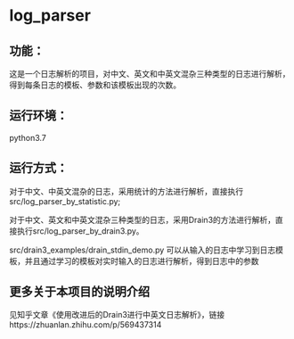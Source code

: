 # log_parser
## 功能：
这是一个日志解析的项目，对中文、英文和中英文混杂三种类型的日志进行解析，得到每条日志的模板、参数和该模板出现的次数。

## 运行环境：
python3.7

## 运行方式：
对于中文、中英文混杂的日志，采用统计的方法进行解析，直接执行src/log_parser_by_statistic.py;

对于中文、英文和中英文混杂三种类型的日志，采用Drain3的方法进行解析，直接执行src/log_parser_by_drain3.py。

src/drain3_examples/drain_stdin_demo.py 可以从输入的日志中学习到日志模板，并且通过学习的模板对实时输入的日志进行解析，得到日志中的参数

## 更多关于本项目的说明介绍
见知乎文章《使用改进后的Drain3进行中英文日志解析》，链接https://zhuanlan.zhihu.com/p/569437314


